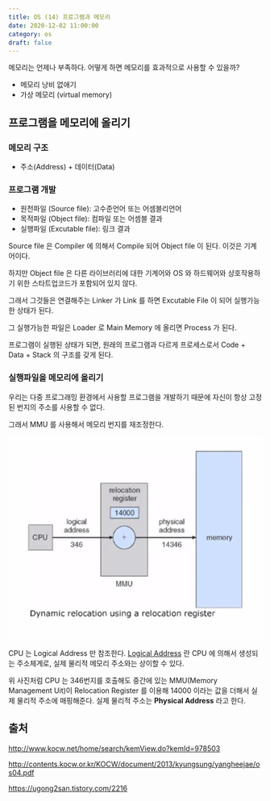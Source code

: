 ```yaml
---
title: OS (14) 프로그램과 메모리
date: 2020-12-02 11:00:00
category: os
draft: false
---
```


메모리는 언제나 부족하다. 어떻게 하면 메모리를 효과적으로 사용할 수 있을까?

- 메모리 낭비 없애기
- 가상 메모리 (virtual memory)

## 프로그램을 메모리에 올리기

### 메모리 구조

- 주소(Address) + 데이터(Data)

### 프로그램 개발

- 원천파일 (Source file): 고수준언어 또는 어셈블리언어
- 목적파일 (Object file): 컴파일 또는 어셈블 결과
- 실행파일 (Excutable file): 링크 결과

Source file 은 Compiler 에 의해서 Compile 되어 Object file 이 된다. 이것은 기계어이다.

하지만 Object file 은 다른 라이브러리에 대한 기계어와 OS 와 하드웨어와 상호작용하기 위한 스타트업코드가 포함되어 있지 않다.

그래서 그것들은 연결해주는 Linker 가 Link 를 하면 Excutable File 이 되어 실행가능한 상태가 된다.

그 실행가능한 파일은 Loader 로 Main Memory 에 올리면 Process 가 된다.

프로그램이 실행된 상태가 되면, 원래의 프로그램과 다르게 프로세스로서 Code + Data + Stack 의 구조를 갖게 된다.

### 실행파일을 메모리에 올리기

우리는 다중 프로그래밍 환경에서 사용할 프로그램을 개발하기 때문에 자신이 항상 고정된 번지의 주소를 사용할 수 없다.

그래서 MMU 를 사용해서 메모리 번지를 재조정한다.

![](./images/2020-12-02-mmu.png)

CPU 는 Logical Address 만 참조한다. [Logical Address](https://en.wikipedia.org/wiki/Logical_address) 란 CPU 에 의해서 생성되는 주소체계로, 실제 물리적 메모리 주소와는 상이할 수 있다.

위 사진처럼 CPU 는 346번지를 호출해도 중간에 있는 MMU(Memory Management Uit)이 Relocation Register 를 이용해 14000 이라는 값을 더해서 실제 물리적 주소에 매핑해준다. 실제 물리적 주소는 **Physical Address** 라고 한다.

## 출처

http://www.kocw.net/home/search/kemView.do?kemId=978503

http://contents.kocw.or.kr/KOCW/document/2013/kyungsung/yangheejae/os04.pdf

https://ugong2san.tistory.com/2216

